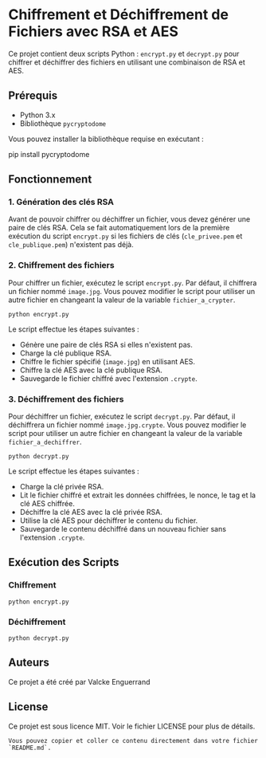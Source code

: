 # Chiffrement et Déchiffrement de Fichiers avec RSA et AES

Ce projet contient deux scripts Python : `encrypt.py` et `decrypt.py` pour chiffrer et déchiffrer des fichiers en utilisant une combinaison de RSA et AES.

## Prérequis

- Python 3.x
- Bibliothèque `pycryptodome`

Vous pouvez installer la bibliothèque requise en exécutant :

pip install pycryptodome


## Fonctionnement

### 1. Génération des clés RSA

Avant de pouvoir chiffrer ou déchiffrer un fichier, vous devez générer une paire de clés RSA. Cela se fait automatiquement lors de la première exécution du script `encrypt.py` si les fichiers de clés (`cle_privee.pem` et `cle_publique.pem`) n'existent pas déjà.

### 2. Chiffrement des fichiers

Pour chiffrer un fichier, exécutez le script `encrypt.py`. Par défaut, il chiffrera un fichier nommé `image.jpg`. Vous pouvez modifier le script pour utiliser un autre fichier en changeant la valeur de la variable `fichier_a_crypter`.



`python encrypt.py` 

Le script effectue les étapes suivantes :

-   Génère une paire de clés RSA si elles n'existent pas.
-   Charge la clé publique RSA.
-   Chiffre le fichier spécifié (`image.jpg`) en utilisant AES.
-   Chiffre la clé AES avec la clé publique RSA.
-   Sauvegarde le fichier chiffré avec l'extension `.crypte`.

### 3. Déchiffrement des fichiers

Pour déchiffrer un fichier, exécutez le script `decrypt.py`. Par défaut, il déchiffrera un fichier nommé `image.jpg.crypte`. Vous pouvez modifier le script pour utiliser un autre fichier en changeant la valeur de la variable `fichier_a_dechiffrer`.


`python decrypt.py` 

Le script effectue les étapes suivantes :

-   Charge la clé privée RSA.
-   Lit le fichier chiffré et extrait les données chiffrées, le nonce, le tag et la clé AES chiffrée.
-   Déchiffre la clé AES avec la clé privée RSA.
-   Utilise la clé AES pour déchiffrer le contenu du fichier.
-   Sauvegarde le contenu déchiffré dans un nouveau fichier sans l'extension `.crypte`.

## Exécution des Scripts

### Chiffrement



`python encrypt.py` 

### Déchiffrement


`python decrypt.py` 

## Auteurs

Ce projet a été créé par Valcke Enguerrand
## License

Ce projet est sous licence MIT. Voir le fichier LICENSE pour plus de détails.


 ``Vous pouvez copier et coller ce contenu directement dans votre fichier `README.md`.``
